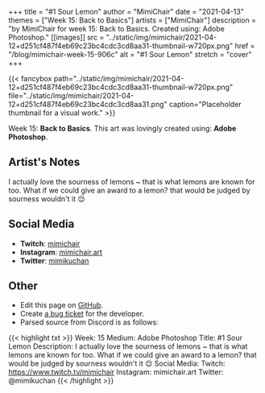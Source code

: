 +++
title =       "#1 Sour Lemon"
author =      "MimiChair"
date =        "2021-04-13"
themes =      ["Week 15: Back to Basics"]
artists =     ["MimiChair"]
description = "by MimiChair for week 15: Back to Basics. Created using: Adobe Photoshop."
[[images]]
              src = "../static/img/mimichair/2021-04-12+d251cf487f4eb69c23bc4cdc3cd8aa31-thumbnail-w720px.png"
              href = "/blog/mimichair-week-15-906c"
              alt = "#1 Sour Lemon"
              stretch = "cover"
+++


{{< fancybox path="../static/img/mimichair/2021-04-12+d251cf487f4eb69c23bc4cdc3cd8aa31-thumbnail-w720px.png" file="../static/img/mimichair/2021-04-12+d251cf487f4eb69c23bc4cdc3cd8aa31.png" caption="Placeholder thumbnail for a visual work." >}}


Week 15: **Back to Basics**. This art was lovingly created using: **Adobe Photoshop**.

## Artist's Notes

I actually love the sourness of lemons ~ that is what lemons are known for too. What if we could give an award to a lemon? that would be judged by sourness wouldn't it 😌

## Social Media

- **Twitch**: <a href='https://twitch.tv/mimichair' target='_blank'>mimichair</a>
- **Instagram**: <a href='https://instagram.com/mimichair.art' target='_blank'>mimichair.art</a>
- **Twitter**: <a href='https://twitter.com/mimikuchan' target='_blank'>mimikuchan</a>

## Other

- Edit this page on [GitHub](https://github.com/teaminkling/web-refresh/edit/main/content/blog/mimichair-week-15-906c.md).
- Create [a bug ticket](https://github.com/teaminkling/web-refresh/issues/new?assignees=&labels=bug&template=problem-report.md&title=) for the developer.
- Parsed source from Discord is as follows:

{{< highlight txt >}}
Week: 15
Medium: Adobe Photoshop
Title: #1 Sour Lemon
Description: I actually love the sourness of lemons ~ that is what lemons are known for too. What if we could give an award to a lemon? that would be judged by sourness wouldn't it 😌
Social Media:
Twitch:  https://www.twitch.tv/mimichair
Instagram: mimichair.art
Twitter: @mimikuchan
{{< /highlight >}}